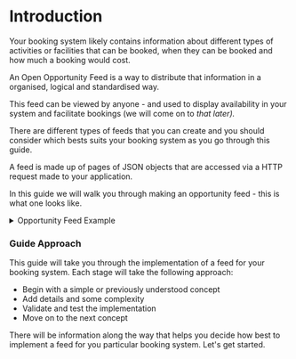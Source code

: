 # Introduction

Your booking system likely contains information about different types of activities or facilities that can be booked, when they can be booked and how much a booking would cost.&#x20;

An Open Opportunity Feed is a way to distribute that information in a organised, logical and standardised way.&#x20;

This feed can be viewed by anyone - and used to display availability in your system and facilitate bookings (we will come on to _that later)._&#x20;

There are different types of feeds that you can create and you should consider which bests suits your booking system as you go through this guide.

A feed is made up of pages of JSON objects that are accessed via a HTTP request made to your application.

In this guide we will walk you through making an opportunity feed - this is what one looks like.&#x20;

<details>

<summary>Opportunity Feed Example</summary>

```
{ 
  "next": "https://reference-implementation.openactive.io/feeds/session-series?afterTimestamp=637884288000000000&afterId=500",
  "items": [
    {
      "state": "updated",
      "kind": "SessionSeries",
      "id": 1,
      "modified": 637884288000000000,
      "data": {
        "@context": [
          "https://openactive.io/",
          "https://openactive.io/ns-beta"
        ],
        "@type": "SessionSeries",
        "@id": "https://reference-implementation.openactive.io/api/identifiers/session-series/1",
        "name": "Metal Yoga",
        "activity": [
          {
            "@type": "Concept",
            "@id": "https://openactive.io/activity-list#c07d63a0-8eb9-4602-8bcc-23be6deb8f83",
            "inScheme": "https://openactive.io/activity-list",
            "prefLabel": "Jet Skiing"
          }
        ],
        "eventAttendanceMode": "https://schema.org/OnlineEventAttendanceMode",
        "offers": [
          {
            "@type": "Offer",
            "@id": "https://reference-implementation.openactive.io/api/identifiers/session-series/1#/offers/0",
            "allowCustomerCancellationFullRefund": false,
            "latestCancellationBeforeStartDate": "P1D",
            "openBookingPrepayment": "https://openactive.io/Required",
            "price": 18.31,
            "priceCurrency": "GBP"
          }
        ],
        "organizer": {
          "@type": "Organization",
          "@id": "https://reference-implementation.openactive.io/api/identifiers/sellers/4",
          "name": "Coyote Classes Ltd",
          "isOpenBookingAllowed": true,
          "taxMode": "https://openactive.io/TaxNet",
          "termsOfService": [
            {
              "@type": "PrivacyPolicy",
              "name": "Privacy Policy",
              "requiresExplicitConsent": false,
              "url": "https://example.com/privacy.html"
            }
          ]
        },
        "url": "https://www.example.com/a-session-age",
        "beta:affiliatedLocation": {
          "@type": "Place",
          "name": "Fake Pond",
          "address": {
            "@type": "PostalAddress",
            "addressCountry": "GB",
            "addressLocality": "Another town",
            "addressRegion": "Oxfordshire",
            "postalCode": "OX1 1AA",
            "streetAddress": "1 Fake Park"
          },
          "geo": {
            "@type": "GeoCoordinates",
            "latitude": 0,
            "longitude": 0
          }
        }
      }
    }],
    "license": "https://creativecommons.org/licenses/by/4.0/"
  }
```

</details>

### Guide Approach

This guide will take you through the implementation of a feed for your booking system. Each stage will take the following approach:

* Begin with a simple or previously understood concept&#x20;
* Add details and some complexity
* Validate and test the implementation
* Move on to the next concept

There will be information along the way that helps you decide how best to implement a feed for you particular booking system. Let's get started.
